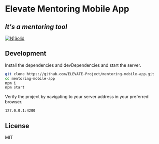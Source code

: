 # Elevate Mentoring Mobile App
## _It's a mentoring tool_

[![N|Solid](https://shikshalokam.org/wp-content/uploads/2021/07/Logo_highrez_transparent-300x87.png)](https://shikshalokam.org/)


## Development


Install the dependencies and devDependencies and start the server.

```sh
git clone https://github.com/ELEVATE-Project/mentoring-mobile-app.git
cd mentoring-mobile-app
npm i
npm start
```


Verify the project by navigating to your server address in
your preferred browser.

```sh
127.0.0.1:4200
```

## License

MIT

